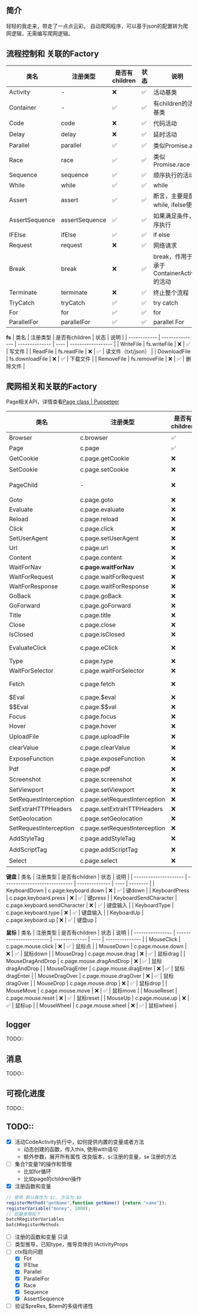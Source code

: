 
## 简介
轻轻的我走来，带走了一点点云彩。
自动爬网程序，可以基于json的配置转为爬网逻辑，无需编写爬网逻辑。


## 流程控制和 关联的Factory

| 类名           | 注册类型       | 是否有children | 状态 | 说明                                       |
| -------------- | -------------- | -------------- | ---- | ------------------------------------------ |
| Activity       | -              | ❌              | ✅    | 活动基类                                   |
| Container      | -              | ✅              | ✅    | 有children的活动基类                       |
| Code           | code           | ❌              | ✅    | 代码活动                                   |
| Delay          | delay          | ❌              | ✅    | 延时活动                                   |
| Parallel       | parallel       | ✅              | ✅    | 类似Promise.all                            |
| Race           | race           | ✅              | ✅    | 类似Promise.race                           |
| Sequence       | sequence       | ✅              | ✅    | 顺序执行的活动                             |
| While          | while          | ✅              | ✅    | while                                      |
| Assert         | assert         | ✅              | ✅    | 断言，主要是配合while, ifelse使用          |
| AssertSequence | assertSequence | ✅              | ✅    | 如果满足条件，顺序执行                     |
| IFElse         | ifElse         | ✅              | ✅    | if else                                    |
| Request        | request        | ❌              | ✅    | 网络请求                                   |
| Break          | break          | ❌              | ✅    | break，作用于继承于ContainerActivity的活动 |
| Terminate      | terminate      | ❌              | ✅    | 终止整个流程                               |
| TryCatch       | tryCatch       | ✅              | ✅    | try catch                                  |
| For            | for            | ✅              | ✅    | for                                        |
| ParallelFor    | parallelFor    | ✅              | ✅    | parallel For                               |


**fs**
| 类名         | 注册类型        | 是否有children | 状态 | 说明               |
| ------------ | --------------- | -------------- | ---- | ------------------ |
| WriteFile    | fs.writeFile    | ❌              | ✅    | 写文件             |
| ReadFile     | fs.readFile     | ❌              | ✅    | 读文件（txt/json） |
| DownloadFile | fs.downloadFile | ❌              | ✅    | 下载文件           |
| RemoveFile   | fs.removeFile   | ❌              | ✅    | 删除文件           |

## 爬网相关和关联的Factory

Page相关API，详情查看[Page class | Puppeteer](https://pptr.dev/api/puppeteer.page)

| 类名                   | 注册类型                      | 是否有children | 状态 | 说明                             |
| ---------------------- | ----------------------------- | -------------- | ---- | -------------------------------- |
| Browser                | c.browser                     | ✅              | ✅    | 浏览器                           |
| Page                   | c.page                        | ✅              | ✅    | Page                             |
| GetCookie              | c.page.getCookie              | ❌              | ✅    | 获取页面的cookie                 |
| SetCookie              | c.page.setCookie              | ❌              | ✅    | 设置cookie                       |
| PageChild              | -                             | ❌              | ✅    | page孩子，自带page,browser属性   |
| Goto                   | c.page.goto                   | ❌              | ✅    | page.goto                        |
| Evaluate               | c.page.evaluate               | ❌              | ✅    | page.evaluate                    |
| Reload                 | c.page.reload                 | ❌              | ✅    | page.reload                      |
| Click                  | c.page.click                  | ❌              | ✅    | page.click                       |
| SetUserAgent           | c.page.setUserAgent           | ❌              | ✅    | page.setUserAgent                |
| Url                    | c.page.url                    | ❌              | ✅    | page.url                         |
| Content                | c.page.content                | ❌              | ✅    | page.content                     |
| WaitForNav             | **c.page.waitForNav**         | ❌              | ✅    | page.waitForNavigation           |
| WaitForRequest         | c.page.waitForRequest         | ❌              | ✅    | page.waitForRequest              |
| WaitForResponse        | c.page.waitForResponse        | ❌              | ✅    | page.waitForResponse             |
| GoBack                 | c.page.goBack                 | ❌              | ✅    | page.goBack                      |
| GoForward              | c.page.goForward              | ❌              | ✅    | page.goForward                   |
| Title                  | c.page.title                  | ❌              | ✅    | page.title                       |
| Close                  | c.page.close                  | ❌              | ✅    | page.close                       |
| IsClosed               | c.page.isClosed               | ❌              | ✅    | page.IsClosed                    |
| EvaluateClick          | c.page.eClick                 | ❌              | ✅    | page.evaluate((el)=> el.click()) |
| Type                   | c.page.type                   | ❌              | ✅    | page.type                        |
| WaitForSelector        | c.page.waitForSelector        | ❌              | ✅    | page.waitForSelector             |
| Fetch                  | c.page.fetch                  | ❌              | ✅    | page.evaluate(()=>fetch()) (text | json) |
| $Eval                  | c.page.$eval                  | ❌              | ✅    | page.$eval                       |
| $$Eval                 | c.page.$$val                  | ❌              | ✅    | page.$$eval                      |
| Focus                  | c.page.focus                  | ❌              | ✅    | page.focus                       |
| Hover                  | c.page.hover                  | ❌              | ✅    | page.hover                       |
| UploadFile             | c.page.uploadFile             | ❌              | ✅    | 上传文件                         |
| clearValue             | c.page.clearValue             | ❌              | ✅    | 清除输入控制的值                 |
| ExposeFunction         | c.page.exposeFunction         | ❌              | ❌    | 暴露函数                         |
| Pdf                    | c.page.pdf                    | ❌              | ❌    | pdf                              |
| Screenshot             | c.page.screenshot             | ❌              | ❌    | 截屏                             |
| SetViewport            | c.page.setViewport            | ❌              | ❌    | setViewport                      |
| SetRequestInterception | c.page.setRequestInterception | ❌              | ❌    | setRequestInterception           |
| SetExtraHTTPHeaders    | c.page.setExtraHTTPHeaders    | ❌              | ❌    | setExtraHTTPHeaders              |
| SetGeolocation         | c.page.setGeolocation         | ❌              | ❌    | setGeolocation                   |
| SetRequestInterception | c.page.setRequestInterception | ❌              | ❌    | setRequestInterception           |
| AddStyleTag            | c.page.addStyleTag            | ❌              | ❌    | 添加style                        |
| AddScriptTag           | c.page.addScriptTag           | ❌              | ❌    | 添加script                       |
| Select                 | c.page.select                 | ❌              | ❌    | select选中                       |


**键盘**
| 类名                  | 注册类型                      | 是否有children | 状态 | 说明     |
| --------------------- | ----------------------------- | -------------- | ---- | -------- |
| KeyboardDown          | c.page.keyboard.down          | ❌              | ✅    | 键down   |
| KeyboardPress         | c.page.keyboard.press         | ❌              | ✅    | 键press  |
| KeyboardSendCharacter | c.page.keyboard.sendCharacter | ❌              | ✅    | 键盘输入 |
| KeyboardType          | c.page.keyboard.type          | ❌              | ✅    | 键盘输入 |
| KeyboardUp            | c.page.keyboard.up            | ❌              | ✅    | 键盘up   |

**鼠标**
| 类名             | 注册类型                 | 是否有children | 状态 | 说明            |
| ---------------- | ------------------------ | -------------- | ---- | --------------- |
| MouseClick       | c.page.mouse.click       | ❌              | ✅    | 鼠标点          |
| MouseDown        | c.page.mouse.down        | ❌              | ✅    | 鼠标down        |
| MouseDrag        | c.page.mouse.drag        | ❌              | ✅    | 鼠标drag        |
| MouseDragAndDrop | c.page.mouse.dragAndDrop | ❌              | ✅    | 鼠标dragAndDrop |
| MouseDragEnter   | c.page.mouse.dragEnter   | ❌              | ✅    | 鼠标dragEnter   |
| MouseDragOver    | c.page.mouse.dragOver    | ❌              | ✅    | 鼠标dragOver    |
| MouseDrop        | c.page.mouse.drop        | ❌              | ✅    | 鼠标drop        |
| MouseMove        | c.page.mouse.move        | ❌              | ✅    | 鼠标move        |
| MouseReset       | c.page.mouse.reset       | ❌              | ✅    | 鼠标reset       |
| MouseUp          | c.page.mouse.up          | ❌              | ✅    | 鼠标up          |
| MouseWheel       | c.page.mouse.wheel       | ❌              | ✅    | 鼠标wheel       |



## logger
TODO::

## 消息
TODO::

## 可视化进度
TODO::


## TODO::
- [x] 活动CodeActivity执行中，如何提供内置的变量或者方法
    * 动态创建的函数，传入this, 使用with语句
    * 额外参数，展开所有属性
     改良版本，`$c`注册的变量，`$m` 注册的方法
- [ ] 集合?变量?的操作和管理
    * 比如for循环
    * 比如page的children操作
- [x] 注册函数和变量
```typescript  
// 使用 默认属性为 $c, 方法为 $m
registerMethod("getName",function getName() {return "name"});
registerVariable("money", 1000);
// 批量使用如下
batchRegisterVariables
batchRegisterMethods
```
- [ ] 注册的函数和变量 只读
- [ ] 类型推导，已知type，推导具体的 IActivityProps
- [ ] ctx指向问题
  - [x] For
  - [x] IFElse
  - [x] Parallel
  - [x] ParallelFor
  - [x] Race
  - [x] Sequence
  - [x] AssertSequence
- [ ] 验证$preRes, $item的多级传递性